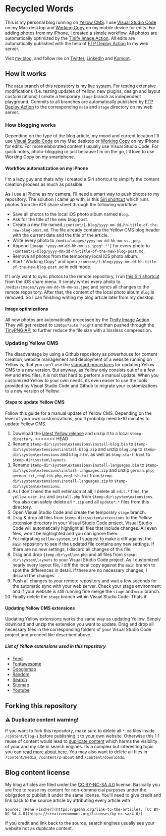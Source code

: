 # Recycled Words
This is my personal blog running on [Yellow CMS](https://github.com/datenstrom/yellow). I use [Visual Studio Code](https://code.visualstudio.com/) on my Mac desktop and [Working Copy](https://workingcopyapp.com/) on my mobile device for edits. For adding photos from my iPhone, I created a simple workflow. All photos are automatically optimized by the [Tinify Image Action](https://github.com/marketplace/actions/tinify-image-action). All edits are automatically published with the help of [FTP Deploy Action](https://github.com/SamKirkland/FTP-Deploy-Action) to my web server.

Visit [my blog](https://gaehn.org), and follow me on [Twitter](https://twitter.com/flschr), [LinkedIn](https://www.linkedin.com/in/flschr) and [Komoot](https://www.komoot.de/user/848543125284).

## How it works
The ```main``` branch of this repository is my [live system](https://gaehn.org). For testing extensive modifications (f.e. testing updates of Yellow, new plugins, design and layout customizations) I create a temporary ```stage``` branch as independent playground. Commits to all branches are automatically published by [FTP Deploy Action](https://github.com/SamKirkland/FTP-Deploy-Action) to the corresponding ```main``` and ```stage``` directory on my web server.

### How blogging works
Depending on the type of the blog article, my mood and current location I'll use [Visual Studio Code](https://code.visualstudio.com/) on my Mac desktop or [Working Copy](https://workingcopyapp.com/) on my iPhone for edits. For more elaborated content I usually use Visual Studio Code. For quick notes, photo-blogging or just because I'm on the go, I'll love to use Working Copy on my smartphone.

#### Workflow automatization on my iPhone
I'm a lazy guy and thats why I created a Siri shortcut to simplify the content creation process as much as possible.

As I use a iPhone as my camera, I'll need a smart way to push photos to my repository. The solution I came up with, is this [Siri shortcut](https://www.icloud.com/shortcuts/242920bdb3b94ced96ab8262f2aaa460) which runs photos from the iOS share sheet through the following workflow:
- Save all photos to the local iOS photo album named ```Blog```.
- Ask for the title of the new blog post.
- Create a new file named ```/content/1-blog/yyyy-mm-dd-hh-title-of-the-new-blog-post.md```. The file already contains the Yellow CMS blog header with the current date and the title of the article.
- Write every photo to ```/media/images/yyyy-mm-dd-hh-mm-ss.jpeg```.
- Append ```[image "yyyy-mm-dd-hh-mm-ss.jpeg" ""]``` for every photo to ```/content/1-blog/yyyy-mm-dd-hh-title-of-the-new-blog-post.md```.
- Remove all photos from the temporary local iOS photo album.
- Start "Working Copy" and open ```/content/1-blog/yyyy-mm-dd-hh-title-of-the-new-blog-post.md``` in edit mode.

If I only want to sync photos to the remote repository, I run [this Siri shortcut](https://www.icloud.com/shortcuts/053ba94bed7f4903a9b0152d8d33d6e2) from the iOS share menu. It simply writes every photo to ```/media/images/yyyy-mm-dd-hh-mm-ss.jpeg``` and syncs all changes to the remote repository. After that, the content of the local photo album ```Blog``` is removed. So I can finishing writing my blog article later from my desktop.

#### Image optimizations
All new photos are automatically processed by the [Tinify Image Action](https://github.com/marketplace/actions/tinify-image-action). They will get resized to ```1280px*auto height``` and than pushed through the [TinyPNG API](https://tinypng.com/) to further reduce the file size with a lossless compression.

### Updating Yellow CMS
The disadvantage by using a Github repository as powerhouse for content creation, website management and deployment of a website running on Yellow is, that you can't use the [standard procedures](https://github.com/datenstrom/yellow-extensions/tree/master/source/update) for updating Yellow CMS to a new version. But anyway, as Yellow only consists out of a a few ```PHP``` and ```HTML``` files, it is not that hard to perform a manual update. When you customized Yellow to your own needs, its even easier to use the tools provided by Visual Studio Code and Github to migrate your customizations to a new version of Yellow.

#### Steps to update Yellow CMS
Follow this guide for a manual update of Yellow CMS. Depending on the level of your own customizations, you'll probably need 5-10 minutes to update Yellow CMS.

1. Download the [latest Yellow release](https://github.com/datenstrom/yellow/archive/master.zip) and unzip it to a local ```$temp-directory```.
<<<<<<< HEAD
2. Rename ```$temp-dir\system\extensions\install-blog.bin``` to ```$temp-dir\system\extensions\install-blog.zip``` and unzip ```blog.php``` to ```$temp-dir\system\extensions``` and ```blog.html``` as well as ```blog-start.html``` to ```$temp-dir\system\layouts```.
3. Rename ```$temp-dir\system\extensions\install-languages.bin``` to ```$temp-dir\system\extensions\install-languages.zip``` and unzip ```german.php```, ```german.txt```, ```english.php```, ```english.txt``` from ```$temp-dir\system\extensions\install-languages.zip``` to ```$temp-dir\system\extensions```.
4. As I don't need the edit extension at all, I delete all ```edit.*``` files, the  ```yellow-user.ini``` and ```install.php``` from ```$temp-dir\system\extensions```. You also can safely delete all ```*.zip``` and all ```update*.*``` files from this directory.
5. Open Visual Studio Code and create the temporary ```stage``` branch.
6. Drag & drop all files from ```$temp-dir\system\extensions``` to the Yellow extension directory in your Visual Studio Code project. Visual Studio Code will automatically highlight all files that include changes. All even files, won't be highlighted and you can ignore them.
7. For migrating ```yellow-system.ini``` I suggest to make a diff against the ```main``` repository to see if the updated file contains any new settings. If there are no new settings, I discard all changes of this file.
8. Drag and drop ```$temp-dir\yellow.php``` and all files from ```$temp-dir\system\layouts``` to your Visual Studio Code project. As I customized nearly every layout file, I diff the local copy against the ```main``` branch to spot the differences in detail. If there are no necessary changes, I discard the changes.
9. Push all changes to your remote repository and wait a few seconds for the automatic sync with your web server. Check your stage environment and if your website is still running fine merge the ```stage``` and ```main``` branch.
10. Finally delete the ```stage``` branch within Visual Studio Code. Thats it!

#### Updating Yellow CMS extensions
Updating Yellow extensions works the same way as updating Yellow. Simply download and unzip the extension you want to update. Drag and drop all necessary files in the corresponding folders of your Visual Studio Code project and proceed like described above.

##### List of Yellow extensions used in this repository
- [Feed](https://github.com/datenstrom/yellow-extensions/tree/master/source/feed)
- [Fontawesome](https://github.com/datenstrom/yellow-extensions/tree/master/source/fontawesome)
- [Googlemap](https://github.com/datenstrom/yellow-extensions/tree/master/source/googlemap)
- [Random](https://github.com/schulle4u/yellow-extensions-schulle4u/tree/master/random)
- [Search](https://github.com/datenstrom/yellow-extensions/tree/master/source/search)
- [Sitemap](https://github.com/datenstrom/yellow-extensions/tree/master/source/sitemap)
- [Youtube](https://github.com/datenstrom/yellow-extensions/tree/master/source/youtube)

## Forking this repository
### :warning: Duplicate content warning!
If you want to fork this repository, make sure to delete all ```*.md``` files inside ```/content/blog-1``` before publishing it to your own website. Otherwise this 1:1 reuse of content would lead to [duplicate content](https://en.wikipedia.org/wiki/Duplicate_content) which harms the visibility of your and my site in search engines. Its a complex but interesting topic you can [read more about here](https://www.bruceclay.com/seo/duplicate-content/). You may also want to delete all files in ```/content/media```, ```/content/2-about``` and ```/content/downloads```.

## Blog content license
My blog articles are filed under the [CC BY-NC-SA 4.0](https://creativecommons.org/licenses/by-nc-sa/4.0/) license. Basically you are free to reuse my content for non-commercial purposes under the obligation to publish it under the same license. You'll need to give credit and link back to the source article by attributing every article with

```Source: [René Fischer](https://gaehn.org/link-to-the-article), [CC BY-NC-SA 4.0](https://creativecommons.org/licenses/by-nc-sa/4.0/)```

If you credit and link back to the source, search engines usually see your website not as duplicate content.
